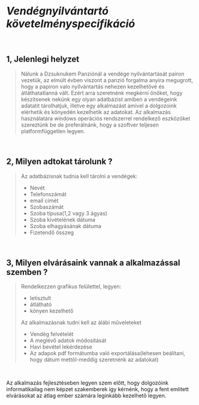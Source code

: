 *Vendégnyilvántartó követelményspecifikáció*
============================================
&nbsp;

1, Jelenlegi helyzet
----------------------

>Nálunk a Dzsuknukem Panziónál a vendége nyilvántartását pairon vezetük, az elmúlt évben viszont a panzió forgalma anyira megugrott, hogy a papiron valo nyilvántartás nehezen kezelhetővé és átláthatatlanná vált. Ezért arra szeretnénk megkérni önöket, hogy készitsenek nekünk egy olyan adatbázist amiben a vendégeink adatatit tárolhatjuk, illetve egy alkalmazást amivel a dolgozoink elérhetik és könyedén kezelhetik az adatokat. Az alkalmazás használatára windows operációs rendszerrel rendelkező eszközöket szereztünk be de preferálnánk, hogy a szoftver teljesen platformfüggetlen legyen.

&nbsp;

2, Milyen adtokat tárolunk ?
-----------------------------
>Az adatbázisnak tudnia kell tárolni a vendégek:
>* Nevét
>* Telefonszámát
>* email címét
>* Szobaszámát
>* Szoba típusa(1,2 vagy 3 ágyas)
>* Szoba kivételének dátuma
>* Szoba elhagyásának dátuma
>* Fizetendő összeg

&nbsp;

3, Milyen elvárásaink vannak a alkalmazással szemben ?
-------------------------------------------------------
>Rendelkezzen grafikus felülettel, legyen:
>* letisztult
>* átlátható
>* könyen kezelhető
>
>Az alkalmazásnak tudni kell az álábi műveleteket
>* Vendég felvételét
>* A meglévő adatok módositását
>* Havi bevétel lekérdezése
>* Az adapok pdf formátumba való exportálása(lehesen beálitani, hogy dátum mettől-meddig szeretnénk az adatokat)

&nbsp;

Az alkalmazás fejlesztéseben legyen szem előtt, hogy dolgozóink informatikailag nem képzet szakemberek igy kérnénk, hogy a fent emlitett elvárásokat az átlag ember számára leginkább kezelhető legyen.



